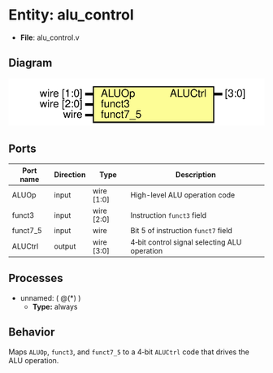 
# Entity: alu_control 
- **File**: alu_control.v

## Diagram
![Diagram](alu_control.svg "Diagram")
## Ports

| Port name | Direction | Type        | Description |
| --------- | --------- | ----------- | ----------- |
| ALUOp     | input     | wire [1:0]  | High-level ALU operation code |
| funct3    | input     | wire [2:0]  | Instruction `funct3` field |
| funct7_5  | input     | wire        | Bit 5 of instruction `funct7` field |
| ALUCtrl   | output    | wire [3:0]  | 4‑bit control signal selecting ALU operation |

## Processes
- unnamed: ( @(*) )
  - **Type:** always

## Behavior
Maps `ALUOp`, `funct3`, and `funct7_5` to a 4‑bit `ALUCtrl` code that drives the ALU operation.
